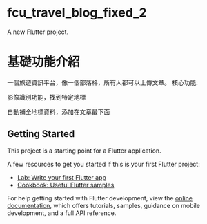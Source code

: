 # fcu_travel_blog_fixed_2

A new Flutter project.

# 基礎功能介紹

一個旅遊資訊平台，像一個部落格，所有人都可以上傳文章。
核心功能:

影像識別功能，找到特定地標

自動補全地標資料，添加在文章最下面

## Getting Started

This project is a starting point for a Flutter application.

A few resources to get you started if this is your first Flutter project:

- [Lab: Write your first Flutter app](https://docs.flutter.dev/get-started/codelab)
- [Cookbook: Useful Flutter samples](https://docs.flutter.dev/cookbook)

For help getting started with Flutter development, view the
[online documentation](https://docs.flutter.dev/), which offers tutorials,
samples, guidance on mobile development, and a full API reference.
